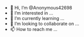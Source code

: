 - 👋 Hi, I’m @Anonymous42698
- 👀 I’m interested in ...
- 🌱 I’m currently learning ...
- 💞️ I’m looking to collaborate on ...
- 📫 How to reach me ...

<!---
Anonymous42698/Anonymous42698 is a ✨ special ✨ repository because its `README.md` (this file) appears on your GitHub profile.
You can click the Preview link to take a look at your changes.
--->
